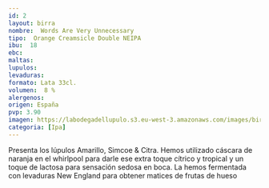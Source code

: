 ```yaml
---
id: 2
layout: birra
nombre:  Words Are Very Unnecessary
tipo:  Orange Creamsicle Double NEIPA
ibu:  18
ebc:
maltas: 
lupulos: 
levaduras: 
formato: Lata 33cl.
volumen:  8 %
alergenos: 
origen: España
pvp: 3.90
imagen: https://labodegadellupulo.s3.eu-west-3.amazonaws.com/images/birras/words.jpg 
categoria: [Ipa]
---
```

Presenta los lúpulos Amarillo, Simcoe & Citra. Hemos utilizado cáscara de naranja en el whirlpool para darle ese extra toque cítrico y tropical y un toque de lactosa para sensación sedosa en boca. La hemos fermentada con levaduras New England para obtener matices de frutas de hueso


























